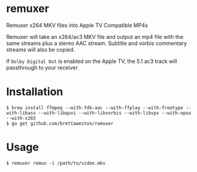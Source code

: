 # remuxer
Remuxer x264 MKV files into Apple TV Compatible MP4s

Remuxer will take an x264/ac3 MKV file and output an mp4 file with the same streams plus a stereo AAC stream. Subtitle and vorbis commentary streams will also be copied.

If `Dolby Digital Out` is enabled on the Apple TV, the 5.1 ac3 track will passthrough to your receiver.

# Installation

    $ brew install ffmpeg --with-fdk-aac --with-ffplay --with-freetype --with-libass --with-libquvi --with-libvorbis --with-libvpx --with-opus --with-x265
    $ go get github.com/brettaweston/remuxer

# Usage

    $ remuxer remux -i /path/to/video.mkv
